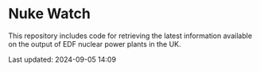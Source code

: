 # Nuke Watch

This repository includes code for retrieving the latest information available on the output of EDF nuclear power plants in the UK.

Last updated: 2024-09-05 14:09